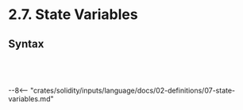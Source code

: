 <!-- This file is generated automatically by infrastructure scripts. Please don't edit by hand. -->

# 2.7. State Variables

## Syntax

```{ .ebnf #StateVariableDefinition }

```

<pre ebnf-snippet="StateVariableDefinition" style="display: none;"><a href="#StateVariableDefinition"><span class="k">StateVariableDefinition</span></a><span class="o"> = </span><span class="cm">(* type_name: *)</span><span class="o"> </span><a href="../../03-types/01-advanced-types#TypeName"><span class="k">TypeName</span></a><br /><span class="o">                          </span><span class="cm">(* attributes: *)</span><span class="o"> </span><a href="#StateVariableAttributes"><span class="k">StateVariableAttributes</span></a><br /><span class="o">                          </span><span class="cm">(* name: *)</span><span class="o"> </span><a href="../../05-expressions/06-identifiers#Identifier"><span class="k">IDENTIFIER</span></a><br /><span class="o">                          </span><span class="cm">(* value: *)</span><span class="o"> </span><a href="#StateVariableDefinitionValue"><span class="k">StateVariableDefinitionValue</span></a><span class="o">?</span><br /><span class="o">                          </span><span class="cm">(* semicolon: *)</span><span class="o"> </span><a href="../../01-file-structure/09-punctuation#Semicolon"><span class="k">SEMICOLON</span></a><span class="o">;</span></pre>

```{ .ebnf #StateVariableDefinitionValue }

```

<pre ebnf-snippet="StateVariableDefinitionValue" style="display: none;"><a href="#StateVariableDefinitionValue"><span class="k">StateVariableDefinitionValue</span></a><span class="o"> = </span><span class="cm">(* equal: *)</span><span class="o"> </span><a href="../../01-file-structure/09-punctuation#Equal"><span class="k">EQUAL</span></a><br /><span class="o">                               </span><span class="cm">(* value: *)</span><span class="o"> </span><a href="../../05-expressions/01-base-expressions#Expression"><span class="k">Expression</span></a><span class="o">;</span></pre>

```{ .ebnf #StateVariableAttributes }

```

<pre ebnf-snippet="StateVariableAttributes" style="display: none;"><a href="#StateVariableAttributes"><span class="k">StateVariableAttributes</span></a><span class="o"> = </span><span class="cm">(* item: *)</span><span class="o"> </span><a href="#StateVariableAttribute"><span class="k">StateVariableAttribute</span></a><span class="o">*</span><span class="o">;</span></pre>

```{ .ebnf #StateVariableAttribute }

```

<pre ebnf-snippet="StateVariableAttribute" style="display: none;"><a href="#StateVariableAttribute"><span class="k">StateVariableAttribute</span></a><span class="o"> = </span><span class="cm">(* variant: *)</span><span class="o"> </span><a href="../08-functions#OverrideSpecifier"><span class="k">OverrideSpecifier</span></a><span class="o"> </span><span class="cm">(* Introduced in 0.6.0 *)</span><br /><span class="o">                       | </span><span class="cm">(* variant: *)</span><span class="o"> </span><a href="../../01-file-structure/08-keywords#ConstantKeyword"><span class="k">CONSTANT_KEYWORD</span></a><br /><span class="o">                       | </span><span class="cm">(* variant: *)</span><span class="o"> </span><a href="../../01-file-structure/08-keywords#InternalKeyword"><span class="k">INTERNAL_KEYWORD</span></a><br /><span class="o">                       | </span><span class="cm">(* variant: *)</span><span class="o"> </span><a href="../../01-file-structure/08-keywords#PrivateKeyword"><span class="k">PRIVATE_KEYWORD</span></a><br /><span class="o">                       | </span><span class="cm">(* variant: *)</span><span class="o"> </span><a href="../../01-file-structure/08-keywords#PublicKeyword"><span class="k">PUBLIC_KEYWORD</span></a><br /><span class="o">                       | </span><span class="cm">(* variant: *)</span><span class="o"> </span><a href="../../01-file-structure/08-keywords#ImmutableKeyword"><span class="k">IMMUTABLE_KEYWORD</span></a><span class="o">;</span><span class="o"> </span><span class="cm">(* Introduced in 0.6.5 *)</span></pre>

--8<-- "crates/solidity/inputs/language/docs/02-definitions/07-state-variables.md"
